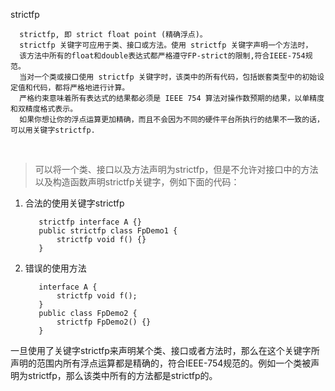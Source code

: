 strictfp

      strictfp, 即 strict float point (精确浮点)。
      strictfp 关键字可应用于类、接口或方法。使用 strictfp 关键字声明一个方法时，
      该方法中所有的float和double表达式都严格遵守FP-strict的限制,符合IEEE-754规范。
      当对一个类或接口使用 strictfp 关键字时，该类中的所有代码，包括嵌套类型中的初始设定值和代码，都将严格地进行计算。
      严格约束意味着所有表达式的结果都必须是 IEEE 754 算法对操作数预期的结果，以单精度和双精度格式表示。
      如果你想让你的浮点运算更加精确，而且不会因为不同的硬件平台所执行的结果不一致的话，可以用关键字strictfp.
  
> 可以将一个类、接口以及方法声明为strictfp，但是不允许对接口中的方法以及构造函数声明strictfp关键字，例如下面的代码：

1. 合法的使用关键字strictfp

          strictfp interface A {}
          public strictfp class FpDemo1 {
              strictfp void f() {}
          }

2. 错误的使用方法

          interface A {
              strictfp void f();
          }
          public class FpDemo2 {
              strictfp FpDemo2() {}
          }
  
一旦使用了关键字strictfp来声明某个类、接口或者方法时，那么在这个关键字所声明的范围内所有浮点运算都是精确的，符合IEEE-754规范的。例如一个类被声明为strictfp，那么该类中所有的方法都是strictfp的。

